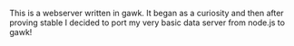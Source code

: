 This is a webserver written in gawk. It began as a curiosity and then after proving stable I decided to port my very basic data server from node.js to gawk!
